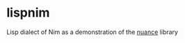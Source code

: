 # lispnim

Lisp dialect of Nim as a demonstration of the [nuance](https://github.com/metagn/nuance) library
